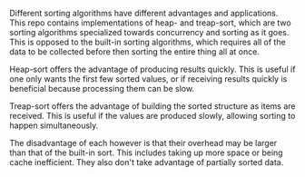 Different sorting algorithms have different advantages and applications. This repo contains implementations of heap- and treap-sort, which are two sorting algorithms specialized towards concurrency and sorting as it goes. This is opposed to the built-in sorting algorithms, which requires all of the data to be collected before then sorting the entire thing all at once.

Heap-sort offers the advantage of producing results quickly. This is useful if one only wants the first few sorted values, or if receiving results quickly is beneficial because processing them can be slow.

Treap-sort offers the advantage of building the sorted structure as items are received. This is useful if the values are produced slowly, allowing sorting to happen simultaneously.

The disadvantage of each however is that their overhead may be larger than that of the built-in sort. This includes taking up more space or being cache inefficient. They also don't take advantage of partially sorted data.
